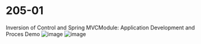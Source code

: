 # 205-01
Inversion of Control and Spring MVCModule: Application Development and Proces
Demo
![image](https://github.com/khooch01/205-01/assets/130282843/6da5b011-947b-4dc6-bdbb-8051555b7462)
![image](https://github.com/khooch01/205-01/assets/130282843/bef74240-d0d3-4158-b7b6-ea927151b5df)
